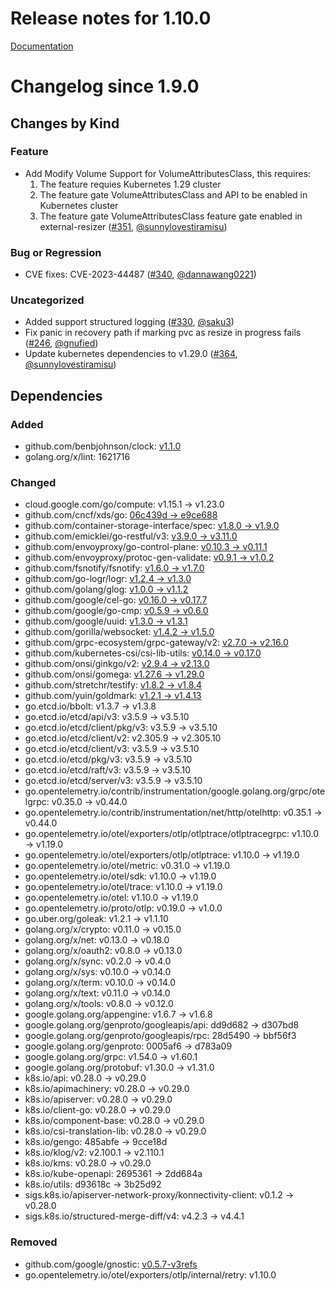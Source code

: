 # Release notes for 1.10.0

[Documentation](https://kubernetes-csi.github.io)

# Changelog since 1.9.0

## Changes by Kind

### Feature

- Add Modify Volume Support for VolumeAttributesClass, this requires:
  1. The feature requies Kubernetes 1.29 cluster
  2. The feature gate VolumeAttributesClass and API to be enabled in Kubernetes cluster
  3. The feature gate VolumeAttributesClass feature gate enabled in external-resizer ([#351](https://github.com/kubernetes-csi/csi-sidecars/pkg/resizer/pull/351), [@sunnylovestiramisu](https://github.com/sunnylovestiramisu))

### Bug or Regression

- CVE fixes: CVE-2023-44487 ([#340](https://github.com/kubernetes-csi/csi-sidecars/pkg/resizer/pull/340), [@dannawang0221](https://github.com/dannawang0221))

### Uncategorized

- Added support structured logging ([#330](https://github.com/kubernetes-csi/csi-sidecars/pkg/resizer/pull/330), [@saku3](https://github.com/saku3))
- Fix panic in recovery path if marking pvc as resize in progress fails ([#246](https://github.com/kubernetes-csi/csi-sidecars/pkg/resizer/pull/246), [@gnufied](https://github.com/gnufied))
- Update kubernetes dependencies to v1.29.0 ([#364](https://github.com/kubernetes-csi/csi-sidecars/pkg/resizer/pull/364), [@sunnylovestiramisu](https://github.com/sunnylovestiramisu))

## Dependencies

### Added
- github.com/benbjohnson/clock: [v1.1.0](https://github.com/benbjohnson/clock/tree/v1.1.0)
- golang.org/x/lint: 1621716

### Changed
- cloud.google.com/go/compute: v1.15.1 → v1.23.0
- github.com/cncf/xds/go: [06c439d → e9ce688](https://github.com/cncf/xds/go/compare/06c439d...e9ce688)
- github.com/container-storage-interface/spec: [v1.8.0 → v1.9.0](https://github.com/container-storage-interface/spec/compare/v1.8.0...v1.9.0)
- github.com/emicklei/go-restful/v3: [v3.9.0 → v3.11.0](https://github.com/emicklei/go-restful/v3/compare/v3.9.0...v3.11.0)
- github.com/envoyproxy/go-control-plane: [v0.10.3 → v0.11.1](https://github.com/envoyproxy/go-control-plane/compare/v0.10.3...v0.11.1)
- github.com/envoyproxy/protoc-gen-validate: [v0.9.1 → v1.0.2](https://github.com/envoyproxy/protoc-gen-validate/compare/v0.9.1...v1.0.2)
- github.com/fsnotify/fsnotify: [v1.6.0 → v1.7.0](https://github.com/fsnotify/fsnotify/compare/v1.6.0...v1.7.0)
- github.com/go-logr/logr: [v1.2.4 → v1.3.0](https://github.com/go-logr/logr/compare/v1.2.4...v1.3.0)
- github.com/golang/glog: [v1.0.0 → v1.1.2](https://github.com/golang/glog/compare/v1.0.0...v1.1.2)
- github.com/google/cel-go: [v0.16.0 → v0.17.7](https://github.com/google/cel-go/compare/v0.16.0...v0.17.7)
- github.com/google/go-cmp: [v0.5.9 → v0.6.0](https://github.com/google/go-cmp/compare/v0.5.9...v0.6.0)
- github.com/google/uuid: [v1.3.0 → v1.3.1](https://github.com/google/uuid/compare/v1.3.0...v1.3.1)
- github.com/gorilla/websocket: [v1.4.2 → v1.5.0](https://github.com/gorilla/websocket/compare/v1.4.2...v1.5.0)
- github.com/grpc-ecosystem/grpc-gateway/v2: [v2.7.0 → v2.16.0](https://github.com/grpc-ecosystem/grpc-gateway/v2/compare/v2.7.0...v2.16.0)
- github.com/kubernetes-csi/csi-lib-utils: [v0.14.0 → v0.17.0](https://github.com/kubernetes-csi/csi-lib-utils/compare/v0.14.0...v0.17.0)
- github.com/onsi/ginkgo/v2: [v2.9.4 → v2.13.0](https://github.com/onsi/ginkgo/v2/compare/v2.9.4...v2.13.0)
- github.com/onsi/gomega: [v1.27.6 → v1.29.0](https://github.com/onsi/gomega/compare/v1.27.6...v1.29.0)
- github.com/stretchr/testify: [v1.8.2 → v1.8.4](https://github.com/stretchr/testify/compare/v1.8.2...v1.8.4)
- github.com/yuin/goldmark: [v1.2.1 → v1.4.13](https://github.com/yuin/goldmark/compare/v1.2.1...v1.4.13)
- go.etcd.io/bbolt: v1.3.7 → v1.3.8
- go.etcd.io/etcd/api/v3: v3.5.9 → v3.5.10
- go.etcd.io/etcd/client/pkg/v3: v3.5.9 → v3.5.10
- go.etcd.io/etcd/client/v2: v2.305.9 → v2.305.10
- go.etcd.io/etcd/client/v3: v3.5.9 → v3.5.10
- go.etcd.io/etcd/pkg/v3: v3.5.9 → v3.5.10
- go.etcd.io/etcd/raft/v3: v3.5.9 → v3.5.10
- go.etcd.io/etcd/server/v3: v3.5.9 → v3.5.10
- go.opentelemetry.io/contrib/instrumentation/google.golang.org/grpc/otelgrpc: v0.35.0 → v0.44.0
- go.opentelemetry.io/contrib/instrumentation/net/http/otelhttp: v0.35.1 → v0.44.0
- go.opentelemetry.io/otel/exporters/otlp/otlptrace/otlptracegrpc: v1.10.0 → v1.19.0
- go.opentelemetry.io/otel/exporters/otlp/otlptrace: v1.10.0 → v1.19.0
- go.opentelemetry.io/otel/metric: v0.31.0 → v1.19.0
- go.opentelemetry.io/otel/sdk: v1.10.0 → v1.19.0
- go.opentelemetry.io/otel/trace: v1.10.0 → v1.19.0
- go.opentelemetry.io/otel: v1.10.0 → v1.19.0
- go.opentelemetry.io/proto/otlp: v0.19.0 → v1.0.0
- go.uber.org/goleak: v1.2.1 → v1.1.10
- golang.org/x/crypto: v0.11.0 → v0.15.0
- golang.org/x/net: v0.13.0 → v0.18.0
- golang.org/x/oauth2: v0.8.0 → v0.13.0
- golang.org/x/sync: v0.2.0 → v0.4.0
- golang.org/x/sys: v0.10.0 → v0.14.0
- golang.org/x/term: v0.10.0 → v0.14.0
- golang.org/x/text: v0.11.0 → v0.14.0
- golang.org/x/tools: v0.8.0 → v0.12.0
- google.golang.org/appengine: v1.6.7 → v1.6.8
- google.golang.org/genproto/googleapis/api: dd9d682 → d307bd8
- google.golang.org/genproto/googleapis/rpc: 28d5490 → bbf56f3
- google.golang.org/genproto: 0005af6 → d783a09
- google.golang.org/grpc: v1.54.0 → v1.60.1
- google.golang.org/protobuf: v1.30.0 → v1.31.0
- k8s.io/api: v0.28.0 → v0.29.0
- k8s.io/apimachinery: v0.28.0 → v0.29.0
- k8s.io/apiserver: v0.28.0 → v0.29.0
- k8s.io/client-go: v0.28.0 → v0.29.0
- k8s.io/component-base: v0.28.0 → v0.29.0
- k8s.io/csi-translation-lib: v0.28.0 → v0.29.0
- k8s.io/gengo: 485abfe → 9cce18d
- k8s.io/klog/v2: v2.100.1 → v2.110.1
- k8s.io/kms: v0.28.0 → v0.29.0
- k8s.io/kube-openapi: 2695361 → 2dd684a
- k8s.io/utils: d93618c → 3b25d92
- sigs.k8s.io/apiserver-network-proxy/konnectivity-client: v0.1.2 → v0.28.0
- sigs.k8s.io/structured-merge-diff/v4: v4.2.3 → v4.4.1

### Removed
- github.com/google/gnostic: [v0.5.7-v3refs](https://github.com/google/gnostic/tree/v0.5.7-v3refs)
- go.opentelemetry.io/otel/exporters/otlp/internal/retry: v1.10.0
